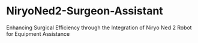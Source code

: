 # NiryoNed2-Surgeon-Assistant
Enhancing Surgical Efficiency through the Integration of Niryo Ned 2 Robot for Equipment Assistance
